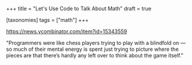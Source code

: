 +++
title = "Let's Use Code to Talk About Math"
draft = true

[taxonomies]
tags = ["math"]
+++

https://news.ycombinator.com/item?id=15343559

"Programmers were like chess players trying to play with a blindfold on —
so much of their mental energy is spent
just trying to picture where the pieces are
that there’s hardly any left over to think about the game itself."
